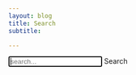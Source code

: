 ```yaml
---
layout: blog
title: Search
subtitle:

---
```

<!-- Html Elements for Search -->
<div id="search-container">
<input type="text" id="search-input" autofocus placeholder="search...">
<label for="search-input">Search</label>
<ul class="alt" id="results-container"></ul>
</div>

<!-- Script pointing to search-script.js -->
<script src="{{ site.url }}{{ site.baseurl }}/assets/js/search-script.js"></script>

<!-- Configuration -->
<script>
SimpleJekyllSearch({
  searchInput: document.getElementById('search-input'),
  resultsContainer: document.getElementById('results-container'),
  json: '/search.json'
})
</script>
